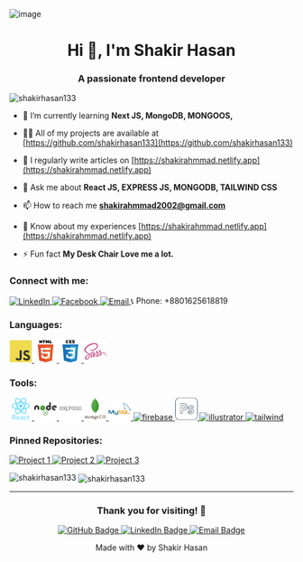 ![image](https://github.com/user-attachments/assets/03974c20-17c4-4d55-9bb6-1dba672d5509)
<!-- Replace the link above with the actual URL of your header image -->

<h1 align="center">Hi 👋, I'm Shakir Hasan</h1>
<h3 align="center">A passionate frontend developer</h3>

<p align="left"> <img src="https://komarev.com/ghpvc/?username=shakirhasan133&label=Profile%20views&color=0e75b6&style=flat" alt="shakirhasan133" /> </p>



- 🌱 I’m currently learning **Next JS, MongoDB, MONGOOS,**

- 👨‍💻 All of my projects are available at [https://github.com/shakirhasan133](https://github.com/shakirhasan133)

- 📝 I regularly write articles on [https://shakirahmmad.netlify.app](https://shakirahmmad.netlify.app)

- 💬 Ask me about **React JS, EXPRESS JS, MONGODB, TAILWIND CSS**

- 📫 How to reach me **shakirahmmad2002@gmail.com**

- 📄 Know about my experiences [https://shakirahmmad.netlify.app](https://shakirahmmad.netlify.app)

- ⚡ Fun fact **My Desk Chair Love me a lot.**

<h3 align="left">Connect with me:</h3>
<p align="left">
  <a href="https://linkedin.com/in/shakir-ahmmad-6439641b6" target="blank">
    <img align="center" src="https://raw.githubusercontent.com/rahuldkjain/github-profile-readme-generator/master/src/images/icons/Social/linked-in-alt.svg" alt="LinkedIn" height="30" width="40" />
  </a>
  <a href="https://fb.com/shakir133" target="blank">
    <img align="center" src="https://raw.githubusercontent.com/rahuldkjain/github-profile-readme-generator/master/src/images/icons/Social/facebook.svg" alt="Facebook" height="30" width="40" />
  </a>
<!--   <a href="tel:+8801625618819" target="blank">
    <img align="center" src="https://img.icons8.com/color/48/apple-phone.png" alt="Phone" height="40" width="40" />
  </a> -->
  <a href="mailto:shakirahmmad2002@gmail.com" target="blank">
    <img align="center" src="https://img.icons8.com/fluency/48/gmail-new.png" alt="Email" height="40" width="40" />
  </a>
  📞 Phone: +8801625618819

</p>



<h3 align="left">Languages:</h3>
<p align="left"> 
<a href="https://developer.mozilla.org/en-US/docs/Web/JavaScript" target="_blank" rel="noreferrer"> <img src="https://raw.githubusercontent.com/devicons/devicon/master/icons/javascript/javascript-original.svg" alt="javascript" width="40" height="40"/> </a> 
<a href="https://www.w3.org/html/" target="_blank" rel="noreferrer"> <img src="https://raw.githubusercontent.com/devicons/devicon/master/icons/html5/html5-original-wordmark.svg" alt="html5" width="40" height="40"/> </a> 
<a href="https://www.w3schools.com/css/" target="_blank" rel="noreferrer"> <img src="https://raw.githubusercontent.com/devicons/devicon/master/icons/css3/css3-original-wordmark.svg" alt="css3" width="40" height="40"/> </a> 
<a href="https://sass-lang.com" target="_blank" rel="noreferrer"> <img src="https://raw.githubusercontent.com/devicons/devicon/master/icons/sass/sass-original.svg" alt="sass" width="40" height="40"/> </a> 
</p>

<h3 align="left">Tools:</h3>
<p align="left">
<a href="https://reactjs.org/" target="_blank" rel="noreferrer"> <img src="https://raw.githubusercontent.com/devicons/devicon/master/icons/react/react-original-wordmark.svg" alt="react" width="40" height="40"/> </a> 
<a href="https://nodejs.org" target="_blank" rel="noreferrer"> <img src="https://raw.githubusercontent.com/devicons/devicon/master/icons/nodejs/nodejs-original-wordmark.svg" alt="nodejs" width="40" height="40"/> </a> 
<a href="https://expressjs.com" target="_blank" rel="noreferrer"> <img src="https://raw.githubusercontent.com/devicons/devicon/master/icons/express/express-original-wordmark.svg" alt="express" width="40" height="40"/> </a> 
<a href="https://www.mongodb.com/" target="_blank" rel="noreferrer"> <img src="https://raw.githubusercontent.com/devicons/devicon/master/icons/mongodb/mongodb-original-wordmark.svg" alt="mongodb" width="40" height="40"/> </a> 
<a href="https://www.mysql.com/" target="_blank" rel="noreferrer"> <img src="https://raw.githubusercontent.com/devicons/devicon/master/icons/mysql/mysql-original-wordmark.svg" alt="mysql" width="40" height="40"/> </a> 
<a href="https://firebase.google.com/" target="_blank" rel="noreferrer"> <img src="https://www.vectorlogo.zone/logos/firebase/firebase-icon.svg" alt="firebase" width="40" height="40"/> </a> 
<a href="https://www.photoshop.com/en" target="_blank" rel="noreferrer"> <img src="https://raw.githubusercontent.com/devicons/devicon/master/icons/photoshop/photoshop-line.svg" alt="photoshop" width="40" height="40"/> </a> 
<a href="https://www.adobe.com/in/products/illustrator.html" target="_blank" rel="noreferrer"> <img src="https://www.vectorlogo.zone/logos/adobe_illustrator/adobe_illustrator-icon.svg" alt="illustrator" width="40" height="40"/> </a> 
<a href="https://tailwindcss.com/" target="_blank" rel="noreferrer"> <img src="https://www.vectorlogo.zone/logos/tailwindcss/tailwindcss-icon.svg" alt="tailwind" width="40" height="40"/> </a> 
</p>

<h3 align="left">Pinned Repositories:</h3>
<p align="left">
<a href="https://github.com/shakirhasan133/WhereIsIt-Client" target="_blank"> <img src="https://github-readme-stats.vercel.app/api/pin/?username=shakirhasan133&repo=WhereIsIt-Client" alt="Project 1"/> </a>
<a href="https://github.com/shakirhasan133/crowdcube-client" target="_blank"> <img src="https://github-readme-stats.vercel.app/api/pin/?username=shakirhasan133&repo=crowdcube-client" alt="Project 2"/> </a>
<a href="https://github.com/shakirhasan133/winteraid" target="_blank"> <img src="https://github-readme-stats.vercel.app/api/pin/?username=shakirhasan133&repo=winteraid" alt="Project 3"/> </a>
</p>

<p><img align="left" src="https://github-readme-stats.vercel.app/api/top-langs?username=shakirhasan133&show_icons=true&locale=en&layout=compact" alt="shakirhasan133" /></p>

<p>&nbsp;<img align="center" src="https://github-readme-stats.vercel.app/api?username=shakirhasan133&show_icons=true&locale=en" alt="shakirhasan133" /></p>

---

<h3 align="center">Thank you for visiting! 🌟</h3>
<p align="center">  
  <a href="https://github.com/shakirhasan133" target="_blank">  
    <img src="https://img.shields.io/badge/GitHub-181717?style=for-the-badge&logo=github&logoColor=white" alt="GitHub Badge"/>  
  </a>  
  <a href="https://www.linkedin.com/in/shakir-ahmmad-6439641b6/" target="_blank">  
    <img src="https://img.shields.io/badge/LinkedIn-0077B5?style=for-the-badge&logo=linkedin&logoColor=white" alt="LinkedIn Badge"/>  
  </a>  
  <a href="mailto:shakirahmmad2002@gmail.com" target="_blank">  
    <img src="https://img.shields.io/badge/Email-EA4335?style=for-the-badge&logo=gmail&logoColor=white" alt="Email Badge"/>  
  </a>  
</p>
<p align="center">Made with ❤️ by Shakir Hasan</p>
